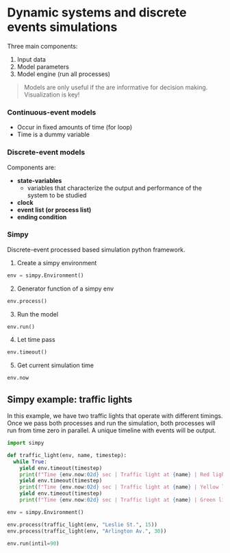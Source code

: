 # Dynamic systems and discrete events simulations

Three main components:
1. Input data
2. Model parameters
3. Model engine (run all processes)

> Models are only useful if the are informative for decision making.
> Visualization is key!


### Continuous-event models
- Occur in fixed amounts of time (for loop)
- Time is a dummy variable


### Discrete-event models
Components are:
- **state-variables**
    - variables that characterize the output and performance of the system to be studied
- **clock**
- **event list (or process list)**
- **ending condition**


### Simpy
Discrete-event processed based simulation python framework.

1. Create a simpy environment
```python
env = simpy.Environment()
```
2. Generator function of a simpy env
```python
env.process()
```
3. Run the model
```python
env.run()
```
4. Let time pass
```python
env.timeout()
```
5. Get current simulation time
```python
env.now
```

## Simpy example: traffic lights
In this example, we have two traffic lights that operate with different timings. Once we pass both processes and run the simulation, 
both processes will run from time zero in parallel. A unique timeline with events will be output.

```python
import simpy

def traffic_light(env, name, timestep):
  while True:
    yield env.timeout(timestep)
    print(f"Time {env.now:02d} sec | Traffic light at {name} | Red light!")
    yield env.timeout(timestep)
    print(f"Time {env.now:02d} sec | Traffic light at {name} | Yellow light!")
    yield env.timeout(timestep)
    print(f"Time {env.now:02d} sec | Traffic light at {name} | Green light!")

env = simpy.Environment()

env.process(traffic_light(env, "Leslie St.", 15))
env.process(traffic_light(env, "Arlington Av.", 30))

env.run(intil=90)
```







